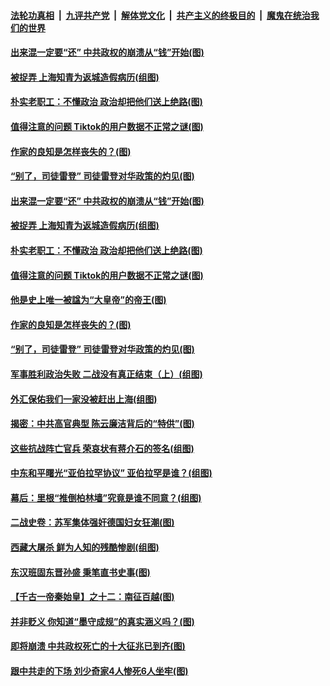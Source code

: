 

####  [法轮功真相](../../../../basic/blob/master/README.md?t=09191702) &nbsp;|&nbsp; [九评共产党](../../../../9ping.md/blob/master/README.md?t=09191702) &nbsp;|&nbsp; [解体党文化](../../../../jtdwh.md/blob/master/README.md?t=09191702)  &nbsp;|&nbsp; [共产主义的终极目的](../../../../gczydzjmd.md/blob/master/README.md?t=09191702) &nbsp;|&nbsp; [魔鬼在统治我们的世界](../../../../mgztzwmdsj.md/blob/master/README.md?t=09191702) 

#### [出来混一定要“还” 中共政权的崩溃从“钱”开始(图)](../pages/p6/946100.md?t=09191702) 

#### [被捉弄 上海知青为返城造假病历(组图)](../pages/p6/946340.md?t=09191702) 

#### [朴实老职工：不懂政治 政治却把他们送上绝路(图)](../pages/p6/945425.md?t=09191702) 

#### [值得注意的问题 Tiktok的用户数据不正常之谜(图)](../pages/p6/946474.md?t=09191702) 

#### [作家的良知是怎样丧失的？(图)](../pages/p6/946117.md?t=09191702) 

#### [“别了，司徒雷登” 司徒雷登对华政策的灼见(图)](../pages/p6/946301.md?t=09191702) 

#### [出来混一定要“还” 中共政权的崩溃从“钱”开始(图)](../pages/p6/946100.md?t=09191702) 

#### [被捉弄 上海知青为返城造假病历(组图)](../pages/p6/946340.md?t=09191702) 

#### [朴实老职工：不懂政治 政治却把他们送上绝路(图)](../pages/p6/945425.md?t=09191702) 

#### [值得注意的问题 Tiktok的用户数据不正常之谜(图)](../pages/p6/946474.md?t=09191702) 

#### [他是史上唯一被諡为“大皇帝”的帝王(图)](../pages/p6/945923.md?t=09191702) 

#### [作家的良知是怎样丧失的？(图)](../pages/p6/946117.md?t=09191702) 

#### [“别了，司徒雷登” 司徒雷登对华政策的灼见(图)](../pages/p6/946301.md?t=09191702) 

#### [军事胜利政治失败 二战没有真正结束（上）(组图)](../pages/p6/943364.md?t=09191702) 

#### [外汇保佑我们一家没被赶出上海(组图)](../pages/p6/946064.md?t=09191702) 

#### [揭密：中共高官典型 陈云廉洁背后的“特供”(图)](../pages/p6/945363.md?t=09191702) 

#### [这些抗战阵亡官兵 荣哀状有蒋介石的签名(组图)](../pages/p6/945927.md?t=09191702) 

#### [中东和平曙光“亚伯拉罕协议” 亚伯拉罕是谁？(组图)](../pages/p6/946251.md?t=09191702) 

#### [幕后：里根“推倒柏林墙”究竟是谁不同意？(组图)](../pages/p6/946063.md?t=09191702) 

#### [二战史卷：苏军集体强奸德国妇女狂潮(图)](../pages/p6/945239.md?t=09191702) 

#### [西藏大屠杀 鲜为人知的残酷惨剧(组图)](../pages/p6/946048.md?t=09191702) 

#### [东汉班固东晋孙盛 秉笔直书史事(图)](../pages/p6/945449.md?t=09191702) 

#### [【千古一帝秦始皇】之十二：南征百越(图)](../pages/p6/945189.md?t=09191702) 

#### [并非贬义 你知道“墨守成规”的真实涵义吗？(图)](../pages/p6/945886.md?t=09191702) 

#### [即将崩溃 中共政权死亡的十大征兆已到齐(图)](../pages/p6/946097.md?t=09191702) 

#### [跟中共走的下场 刘少奇家4人惨死6人坐牢(图)](../pages/p6/945356.md?t=09191702) 

